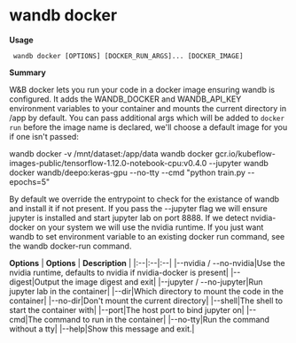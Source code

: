 # wandb docker

**Usage**

` wandb docker [OPTIONS] [DOCKER_RUN_ARGS]... [DOCKER_IMAGE]`

**Summary**

W&B docker lets you run your code in a docker image ensuring wandb is
configured. It adds the WANDB_DOCKER and WANDB_API_KEY environment
variables to your container and mounts the current directory in /app by
default.  You can pass additional args which will be added to `docker run`
before the image name is declared, we'll choose a default image for you if
one isn't passed:

wandb docker -v /mnt/dataset:/app/data wandb docker gcr.io/kubeflow-
images-public/tensorflow-1.12.0-notebook-cpu:v0.4.0 --jupyter wandb docker
wandb/deepo:keras-gpu --no-tty --cmd "python train.py --epochs=5"

By default we override the entrypoint to check for the existance of wandb
and install it if not present.  If you pass the --jupyter flag we will
ensure jupyter is installed and start jupyter lab on port 8888.  If we
detect nvidia-docker on your system we will use the nvidia runtime.  If
you just want wandb to set environment variable to an existing docker run
command, see the wandb docker-run command.


**Options**
| **Options** | **Description** |
|:--|:--|:--|
|--nvidia / --no-nvidia|Use the nvidia runtime, defaults to nvidia if nvidia-docker is present|
|--digest|Output the image digest and exit|
|--jupyter / --no-jupyter|Run jupyter lab in the container|
|--dir|Which directory to mount the code in the container|
|--no-dir|Don't mount the current directory|
|--shell|The shell to start the container with|
|--port|The host port to bind jupyter on|
|--cmd|The command to run in the container|
|--no-tty|Run the command without a tty|
|--help|Show this message and exit.|


